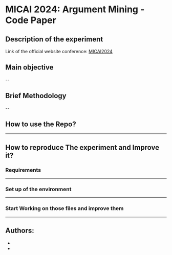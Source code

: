 
# MICAI 2024: Argument Mining - Code Paper 
## Description of the experiment 
Link of the official website conference: [MICAI2024](http://www.micai.org/2024/)


## Main objective
--

## Brief Methodology
--


## How to use the Repo?
---

## How to reproduce The experiment and Improve it?
### Requirements
---

### Set up of the environment
---

### Start Working on those files and improve them
---

## Authors:
-
-  
